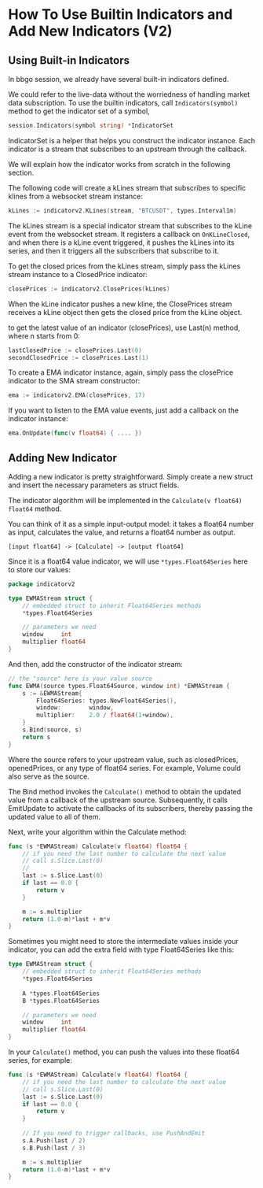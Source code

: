 How To Use Builtin Indicators and Add New Indicators (V2)
=========================================================

## Using Built-in Indicators

In bbgo session, we already have several built-in indicators defined.

We could refer to the live-data without the worriedness of handling market data subscription.
To use the builtin indicators, call `Indicators(symbol)` method to get the indicator set of a symbol,

```go
session.Indicators(symbol string) *IndicatorSet
```

IndicatorSet is a helper that helps you construct the indicator instance.
Each indicator is a stream that subscribes to
an upstream through the callback.

We will explain how the indicator works from scratch in the following section.

The following code will create a kLines stream that subscribes to specific klines from a websocket stream instance:

```go
kLines := indicatorv2.KLines(stream, "BTCUSDT", types.Interval1m)
```

The kLines stream is a special indicator stream that subscribes to the kLine event from the websocket stream. It
registers a callback on `OnKLineClosed`, and when there is a kLine event triggered, it pushes the kLines into its
series, and then it triggers all the subscribers that subscribe to it.

To get the closed prices from the kLines stream, simply pass the kLines stream instance to a ClosedPrice indicator:

```go
closePrices := indicatorv2.ClosePrices(kLines)
```

When the kLine indicator pushes a new kline, the ClosePrices stream receives a kLine object then gets the closed price
from the kLine object.

to get the latest value of an indicator (closePrices), use Last(n) method, where n starts from 0:

```go
lastClosedPrice := closePrices.Last(0)
secondClosedPrice := closePrices.Last(1)
```

To create a EMA indicator instance, again, simply pass the closePrice indicator to the SMA stream constructor:

```go
ema := indicatorv2.EMA(closePrices, 17)
```

If you want to listen to the EMA value events, just add a callback on the indicator instance:

```go
ema.OnUpdate(func(v float64) { .... })
```

## Adding New Indicator

Adding a new indicator is pretty straightforward. Simply create a new struct and insert the necessary parameters as
struct fields.

The indicator algorithm will be implemented in the `Calculate(v float64) float64` method.

You can think of it as a simple input-output model: it takes a float64 number as input, calculates the value, and
returns a float64 number as output.

```
[input float64] -> [Calculate] -> [output float64]
```

Since it is a float64 value indicator, we will use `*types.Float64Series` here to store our values:

```go
package indicatorv2

type EWMAStream struct {
    // embedded struct to inherit Float64Series methods
	*types.Float64Series

    // parameters we need
	window     int
	multiplier float64
}
```

And then, add the constructor of the indicator stream:

```go
// the "source" here is your value source
func EWMA(source types.Float64Source, window int) *EWMAStream {
	s := &EWMAStream{
		Float64Series: types.NewFloat64Series(),
		window:        window,
		multiplier:    2.0 / float64(1+window),
	}
	s.Bind(source, s)
	return s
}
```

Where the source refers to your upstream value, such as closedPrices, openedPrices, or any type of float64 series. For
example, Volume could also serve as the source.

The Bind method invokes the `Calculate()` method to obtain the updated value from a callback of the upstream source.
Subsequently, it calls EmitUpdate to activate the callbacks of its subscribers,
thereby passing the updated value to all of them.

Next, write your algorithm within the Calculate method:

```go
func (s *EWMAStream) Calculate(v float64) float64 {
    // if you need the last number to calculate the next value
    // call s.Slice.Last(0)
    //
	last := s.Slice.Last(0)
	if last == 0.0 {
		return v
	}

	m := s.multiplier
	return (1.0-m)*last + m*v
}
```

Sometimes you might need to store the intermediate values inside your indicator, you can add the extra field with type Float64Series like this:

```go
type EWMAStream struct {
    // embedded struct to inherit Float64Series methods
	*types.Float64Series
	
	A *types.Float64Series
	B *types.Float64Series

    // parameters we need
	window     int
	multiplier float64
}
```

In your `Calculate()` method, you can push the values into these float64 series, for example:

```go
func (s *EWMAStream) Calculate(v float64) float64 {
    // if you need the last number to calculate the next value
    // call s.Slice.Last(0)
	last := s.Slice.Last(0)
	if last == 0.0 {
		return v
	}
	
	// If you need to trigger callbacks, use PushAndEmit
	s.A.Push(last / 2)
	s.B.Push(last / 3)

	m := s.multiplier
	return (1.0-m)*last + m*v
}
```


